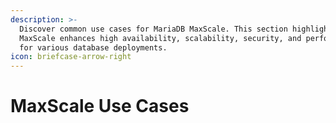 ```yaml
---
description: >-
  Discover common use cases for MariaDB MaxScale. This section highlights how
  MaxScale enhances high availability, scalability, security, and performance
  for various database deployments.
icon: briefcase-arrow-right
---
```


# MaxScale Use Cases

